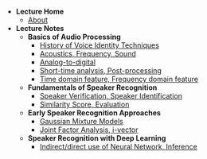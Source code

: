 - **Lecture Home**
  - [About](notes/udemy-speaker/README.md)
- **Lecture Notes**
  - **Basics of Audio Processing**
    - [History of Voice Identity Techniques](notes/udemy-speaker/Section02.md)
    - [Acoustics, Frequency, Sound](notes/udemy-speaker/Section03-summary01.md)
    - [Analog-to-digital](notes/udemy-speaker/Section03-summary02.md)
    - [Short-time analysis, Post-processing](notes/udemy-speaker/Section04-summary01.md)
    - [Time domain feature, Frequency domain feature](notes/udemy-speaker/Section04-summary02.md)
  - **Fundamentals of Speaker Recognition**
    - [Speaker Verification, Speaker Identification](notes/udemy-speaker/Section05-summary01.md)
    - [Similarity Score, Evaluation](notes/udemy-speaker/Section05-summary02.md)
  - **Early Speaker Recognition Approaches**
    - [Gaussian Mixture Models](notes/udemy-speaker/Section06-summary01.md)
    - [Joint Factor Analysis, i-vector](notes/udemy-speaker/Section06-summary02.md)
  - **Speaker Recognition with Deep Learning**
    - [Indirect/direct use of Neural Network, Inference](notes/udemy-speaker/Section08-summary01.md)
